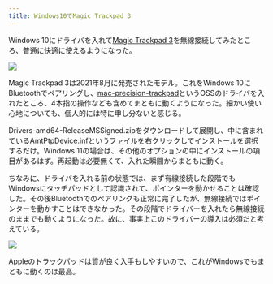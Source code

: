 ```yaml
---
title: Windows10でMagic Trackpad 3
---
```

Windows 10にドライバを入れて[Magic Trackpad 3](https://www.amazon.co.jp/dp/B09BTT6FJ9)を無線接続してみたところ、普通に快適に使えるようになった。

![](https://lh5.googleusercontent.com/8wrNyTSlIdMvvXO0eIFysp64m93kVKRTA0tkx9yewJGdS64P2lZav5Wt2R3JfBuS6jeeQ6HlKGdcvWB5pWHGgxKWyXwAOwvbaqHaK_CHKKfRU67Sor-xfULob-gv-bXpD_G3YkxGU4b4qpjm3_UTQXVBi_ZXtutyAxFWEmMEG2B5ZQJM2TjTkag-4yIEnA)

Magic Trackpad 3は2021年8月に発売されたモデル。これをWindows 10にBluetoothでペアリングし、[mac-precision-trackpad](https://github.com/imbushuo/mac-precision-touchpad)というOSSのドライバを入れたところ、4本指の操作なども含めてまともに動くようになった。細かい使い心地についても、個人的には特に申し分ないと感じる。

Drivers-amd64-ReleaseMSSigned.zipをダウンロードして展開し、中に含まれているAmtPtpDevice.infというファイルを右クリックしてインストールを選択するだけ。Windows 11の場合は、その他のオプションの中にインストールの項目があるはず。再起動は必要無くて、入れた瞬間からまともに動く。

ちなみに、ドライバを入れる前の状態では、まず有線接続した段階でもWindowsにタッチパッドとして認識されて、ポインターを動かせることは確認した。その後Bluetoothでのペアリングも正常に完了したが、無線接続ではポインターを動かすことはできなかった。その段階でドライバーを入れたら無線接続のままでも動くようになった。故に、事実上このドライバーの導入は必須だと考えている。

![](https://lh3.googleusercontent.com/XhOqopBgVNW5fdEfcAnDfn1Khtg6eBpG-YsoWwXKDLfXfTBIj1H_ZpzoeO2Le6bNSvFvPo74zaBEBGrn3D7cdCFcm1jdsIabzPbGyhKRJCBMkLbt1xJBtzA4Sve9a_0PZZH5KvCrtrZ3X95PsdSHe_-CxHcEcHHRRYsKYk3Wrj1pKRQA5MNR_Cu4-KKbXg)

Appleのトラックパッドは質が良く入手もしやすいので、これがWindowsでもまともに動くのは最高。

